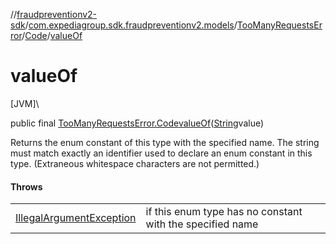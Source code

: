 //[fraudpreventionv2-sdk](../../../../index.md)/[com.expediagroup.sdk.fraudpreventionv2.models](../../index.md)/[TooManyRequestsError](../index.md)/[Code](index.md)/[valueOf](value-of.md)

# valueOf

[JVM]\

public final [TooManyRequestsError.Code](index.md)[valueOf](value-of.md)([String](https://docs.oracle.com/javase/8/docs/api/java/lang/String.html)value)

Returns the enum constant of this type with the specified name. The string must match exactly an identifier used to declare an enum constant in this type. (Extraneous whitespace characters are not permitted.)

#### Throws

| | |
|---|---|
| [IllegalArgumentException](https://kotlinlang.org/api/latest/jvm/stdlib/kotlin/-illegal-argument-exception/index.html) | if this enum type has no constant with the specified name |
